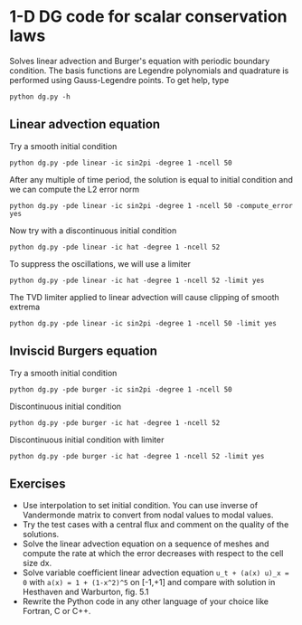# 1-D DG code for scalar conservation laws

Solves linear advection and Burger's equation with periodic boundary condition. The basis functions are Legendre polynomials and quadrature is performed using Gauss-Legendre points. To get help, type
```
python dg.py -h
```

## Linear advection equation

Try a smooth initial condition
```
python dg.py -pde linear -ic sin2pi -degree 1 -ncell 50
```
After any multiple of time period, the solution is equal to initial condition and we can compute the L2 error norm
```
python dg.py -pde linear -ic sin2pi -degree 1 -ncell 50 -compute_error yes
```
Now try with a discontinuous initial condition
```
python dg.py -pde linear -ic hat -degree 1 -ncell 52
```
To suppress the oscillations, we will use a limiter
```
python dg.py -pde linear -ic hat -degree 1 -ncell 52 -limit yes
```
The TVD limiter applied to linear advection will cause clipping of smooth extrema
```
python dg.py -pde linear -ic sin2pi -degree 1 -ncell 50 -limit yes
```

## Inviscid Burgers equation

Try a smooth initial condition
```
python dg.py -pde burger -ic sin2pi -degree 1 -ncell 50
```
Discontinuous initial condition
```
python dg.py -pde burger -ic hat -degree 1 -ncell 52
```
Discontinuous initial condition with limiter
```
python dg.py -pde burger -ic hat -degree 1 -ncell 52 -limit yes
```

## Exercises

* Use interpolation to set initial condition. You can use inverse of Vandermonde matrix to convert from nodal values to modal values.
* Try the test cases with a central flux and comment on the quality of the solutions.
* Solve the linear advection equation on a sequence of meshes and compute the rate at which the error decreases with respect to the cell size dx.
* Solve variable coefficient linear advection equation ```u_t + (a(x) u)_x = 0``` with ```a(x) = 1 + (1-x^2)^5``` on [-1,+1] and compare with solution in Hesthaven and Warburton, fig. 5.1
* Rewrite the Python code in any other language of your choice like Fortran, C or C++.
